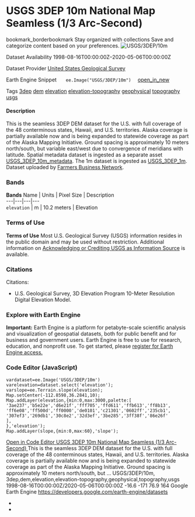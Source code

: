  
#  USGS 3DEP 10m National Map Seamless (1/3 Arc-Second) 
bookmark_borderbookmark Stay organized with collections  Save and categorize content based on your preferences. 
![USGS/3DEP/10m](https://developers.google.com/earth-engine/datasets/images/USGS/USGS_3DEP_10m_sample.png) 

Dataset Availability
    1998-08-16T00:00:00Z–2020-05-06T00:00:00Z 

Dataset Provider
     [ United States Geological Survey ](https://www.usgs.gov/core-science-systems/ngp/3dep/about-3dep-products-services) 

Earth Engine Snippet
     `    ee.Image("USGS/3DEP/10m")   ` [ open_in_new ](https://code.earthengine.google.com/?scriptPath=Examples:Datasets/USGS/USGS_3DEP_10m) 

Tags
     [3dep](https://developers.google.com/earth-engine/datasets/tags/3dep) [dem](https://developers.google.com/earth-engine/datasets/tags/dem) [elevation](https://developers.google.com/earth-engine/datasets/tags/elevation) [elevation-topography](https://developers.google.com/earth-engine/datasets/tags/elevation-topography) [geophysical](https://developers.google.com/earth-engine/datasets/tags/geophysical) [topography](https://developers.google.com/earth-engine/datasets/tags/topography) [usgs](https://developers.google.com/earth-engine/datasets/tags/usgs)
#### Description
This is the seamless 3DEP DEM dataset for the U.S. with full coverage of the 48 conterminous states, Hawaii, and U.S. territories. Alaska coverage is partially available now and is being expanded to statewide coverage as part of the Alaska Mapping Initiative. Ground spacing is approximately 10 meters north/south, but variable east/west due to convergence of meridians with latitude.
Spatial metadata dataset is ingested as a separate asset [USGS_3DEP_10m_metadata](https://developers.google.com/earth-engine/datasets/catalog/USGS_3DEP_10m_metadata).
The 1m dataset is ingested as [USGS_3DEP_1m](https://developers.google.com/earth-engine/datasets/catalog/USGS_3DEP_1m).
Dataset uploaded by [Farmers Business Network](https://fbn.com).
### Bands
**Bands**
Name | Units | Pixel Size | Description  
---|---|---|---  
`elevation` | m |  10.2 meters  | Elevation  
### Terms of Use
**Terms of Use**
Most U.S. Geological Survey (USGS) information resides in the public domain and may be used without restriction. Additional information on [Acknowledging or Crediting USGS as Information Source](https://www.usgs.gov/information-policies-and-instructions/crediting-usgs) is available.
### Citations
Citations:
  * U.S. Geological Survey, 3D Elevation Program 10-Meter Resolution Digital Elevation Model.


### Explore with Earth Engine
**Important:** Earth Engine is a platform for petabyte-scale scientific analysis and visualization of geospatial datasets, both for public benefit and for business and government users. Earth Engine is free to use for research, education, and nonprofit use. To get started, please [register for Earth Engine access.](https://console.cloud.google.com/earth-engine)
### Code Editor (JavaScript)
```
vardataset=ee.Image('USGS/3DEP/10m')
varelevation=dataset.select('elevation');
varslope=ee.Terrain.slope(elevation);
Map.setCenter(-112.8598,36.2841,10);
Map.addLayer(elevation,{min:0,max:3000,palette:[
'3ae237','b5e22e','d6e21f','fff705','ffd611','ffb613','ff8b13',
'ff6e08','ff500d','ff0000','de0101','c21301','0602ff','235cb1',
'307ef3','269db1','30c8e2','32d3ef','3be285','3ff38f','86e26f'
],
},'elevation');
Map.addLayer(slope,{min:0,max:60},'slope');
```
[ Open in Code Editor ](https://code.earthengine.google.com/?scriptPath=Examples:Datasets/USGS/USGS_3DEP_10m)
[ USGS 3DEP 10m National Map Seamless (1/3 Arc-Second) ](https://developers.google.com/earth-engine/datasets/catalog/USGS_3DEP_10m)
This is the seamless 3DEP DEM dataset for the U.S. with full coverage of the 48 conterminous states, Hawaii, and U.S. territories. Alaska coverage is partially available now and is being expanded to statewide coverage as part of the Alaska Mapping Initiative. Ground spacing is approximately 10 meters north/south, but …
USGS/3DEP/10m, 3dep,dem,elevation,elevation-topography,geophysical,topography,usgs 
1998-08-16T00:00:00Z/2020-05-06T00:00:00Z
-16.6 -171 76.9 164 
Google Earth Engine
https://developers.google.com/earth-engine/datasets
  * [ ](https://doi.org/https://www.usgs.gov/core-science-systems/ngp/3dep/about-3dep-products-services)
  * [ ](https://doi.org/https://developers.google.com/earth-engine/datasets/catalog/USGS_3DEP_10m)


